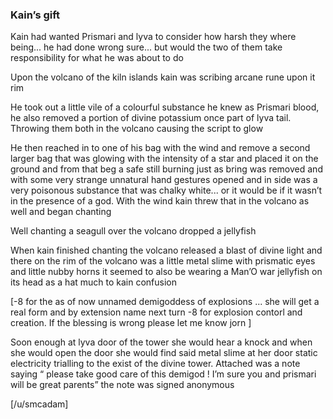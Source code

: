 ### Kain’s gift 


Kain had wanted Prismari and lyva to consider how harsh they where being... he had done wrong sure... but would the two of them take responsibility for what he was about to do 

Upon the volcano of the kiln islands kain was scribing arcane rune upon it rim 

He took out a little vile of a colourful substance he knew as Prismari blood, he also removed a portion of divine potassium once part of lyva tail. Throwing them both in the volcano causing the script to glow 

He then reached in to one of his bag with the wind and remove a second larger bag that was glowing with the intensity of a star and placed it on the ground and from that beg a safe still burning just as bring was removed and with some very strange unnatural hand gestures opened and in side was a very poisonous substance that was chalky white... or it would be if it wasn’t in the presence of a god. With the wind kain threw that in the volcano as well and began chanting  

Well chanting a seagull over the volcano dropped a jellyfish 

When kain finished chanting the volcano released a blast of divine light and there on the rim of the volcano was a little metal slime with prismatic eyes and little nubby horns it seemed to also be wearing  a Man’O war jellyfish on its head as a hat much to kain confusion 

[-8 for the as of now unnamed demigoddess of explosions ... she will get a real form and by extension name next turn -8 for explosion contorl and creation. If the blessing is wrong please let me know jorn ] 

Soon enough at lyva door of the tower she would hear a knock and when she would open the door she would find said metal slime at her door static electricity trialling to the exist of the divine tower. Attached was a note saying “ please take good care of this demigod ! I’m sure you and prismari will be great parents” the note was signed anonymous 

[/u/smcadam]